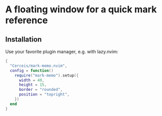 # A floating window for a quick mark reference

## Installation

Use your favorite plugin manager, e.g. with lazy.nvim:

```lua
{
  "Cerceis/mark-memo.nvim",
  config = function()
    require("mark-memo").setup({
      width = 40,
      height = 15,
      border = "rounded",
      position = "topright",
    })
  end
}
```
